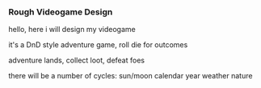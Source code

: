 ### Rough Videogame Design

hello, here i will design my videogame

it's a DnD style adventure game, roll die for outcomes

adventure lands, collect loot, defeat foes

there will be a number of cycles:
sun/moon
calendar year
weather
nature